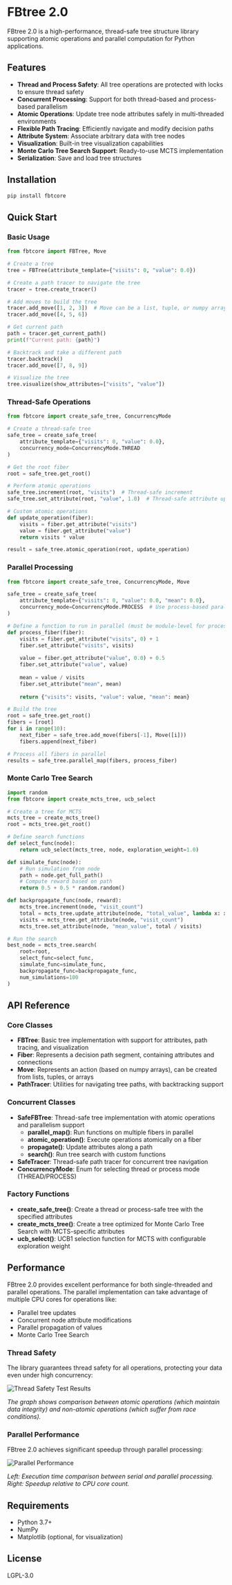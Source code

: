 
# FBtree 2.0

FBtree 2.0 is a high-performance, thread-safe tree structure library supporting atomic operations and parallel computation for Python applications.

## Features

- **Thread and Process Safety**: All tree operations are protected with locks to ensure thread safety
- **Concurrent Processing**: Support for both thread-based and process-based parallelism
- **Atomic Operations**: Update tree node attributes safely in multi-threaded environments
- **Flexible Path Tracing**: Efficiently navigate and modify decision paths
- **Attribute System**: Associate arbitrary data with tree nodes
- **Visualization**: Built-in tree visualization capabilities
- **Monte Carlo Tree Search Support**: Ready-to-use MCTS implementation
- **Serialization**: Save and load tree structures

## Installation

```bash
pip install fbtcore
```

## Quick Start

### Basic Usage

```python
from fbtcore import FBTree, Move

# Create a tree
tree = FBTree(attribute_template={"visits": 0, "value": 0.0})

# Create a path tracer to navigate the tree
tracer = tree.create_tracer()

# Add moves to build the tree
tracer.add_move([1, 2, 3])  # Move can be a list, tuple, or numpy array
tracer.add_move([4, 5, 6])

# Get current path
path = tracer.get_current_path()
print(f"Current path: {path}")

# Backtrack and take a different path
tracer.backtrack()
tracer.add_move([7, 8, 9])

# Visualize the tree
tree.visualize(show_attributes=["visits", "value"])
```

### Thread-Safe Operations

```python
from fbtcore import create_safe_tree, ConcurrencyMode

# Create a thread-safe tree
safe_tree = create_safe_tree(
    attribute_template={"visits": 0, "value": 0.0},
    concurrency_mode=ConcurrencyMode.THREAD
)

# Get the root fiber
root = safe_tree.get_root()

# Perform atomic operations
safe_tree.increment(root, "visits")  # Thread-safe increment
safe_tree.set_attribute(root, "value", 1.0)  # Thread-safe attribute update

# Custom atomic operations
def update_operation(fiber):
    visits = fiber.get_attribute("visits")
    value = fiber.get_attribute("value")
    return visits * value

result = safe_tree.atomic_operation(root, update_operation)
```

### Parallel Processing

```python
from fbtcore import create_safe_tree, ConcurrencyMode, Move

safe_tree = create_safe_tree(
    attribute_template={"visits": 0, "value": 0.0, "mean": 0.0},
    concurrency_mode=ConcurrencyMode.PROCESS  # Use process-based parallelism
)

# Define a function to run in parallel (must be module-level for process mode)
def process_fiber(fiber):
    visits = fiber.get_attribute("visits", 0) + 1
    fiber.set_attribute("visits", visits)
    
    value = fiber.get_attribute("value", 0.0) + 0.5
    fiber.set_attribute("value", value)
    
    mean = value / visits
    fiber.set_attribute("mean", mean)
    
    return {"visits": visits, "value": value, "mean": mean}

# Build the tree
root = safe_tree.get_root()
fibers = [root]
for i in range(10):
    next_fiber = safe_tree.add_move(fibers[-1], Move([i]))
    fibers.append(next_fiber)

# Process all fibers in parallel
results = safe_tree.parallel_map(fibers, process_fiber)
```

### Monte Carlo Tree Search

```python
import random
from fbtcore import create_mcts_tree, ucb_select

# Create a tree for MCTS
mcts_tree = create_mcts_tree()
root = mcts_tree.get_root()

# Define search functions
def select_func(node):
    return ucb_select(mcts_tree, node, exploration_weight=1.0)

def simulate_func(node):
    # Run simulation from node
    path = node.get_full_path()
    # Compute reward based on path
    return 0.5 + 0.5 * random.random()

def backpropagate_func(node, reward):
    mcts_tree.increment(node, "visit_count")
    total = mcts_tree.update_attribute(node, "total_value", lambda x: x + reward)
    visits = mcts_tree.get_attribute(node, "visit_count")
    mcts_tree.set_attribute(node, "mean_value", total / visits)

# Run the search
best_node = mcts_tree.search(
    root=root,
    select_func=select_func,
    simulate_func=simulate_func,
    backpropagate_func=backpropagate_func,
    num_simulations=100
)
```

## API Reference

### Core Classes

- **FBTree**: Basic tree implementation with support for attributes, path tracing, and visualization
- **Fiber**: Represents a decision path segment, containing attributes and connections
- **Move**: Represents an action (based on numpy arrays), can be created from lists, tuples, or arrays
- **PathTracer**: Utilities for navigating tree paths, with backtracking support

### Concurrent Classes

- **SafeFBTree**: Thread-safe tree implementation with atomic operations and parallelism support
  - **parallel_map()**: Run functions on multiple fibers in parallel
  - **atomic_operation()**: Execute operations atomically on a fiber
  - **propagate()**: Update attributes along a path
  - **search()**: Run tree search with custom functions
- **SafeTracer**: Thread-safe path tracer for concurrent tree navigation
- **ConcurrencyMode**: Enum for selecting thread or process mode (THREAD/PROCESS)

### Factory Functions

- **create_safe_tree()**: Create a thread or process-safe tree with the specified attributes
- **create_mcts_tree()**: Create a tree optimized for Monte Carlo Tree Search with MCTS-specific attributes
- **ucb_select()**: UCB1 selection function for MCTS with configurable exploration weight

## Performance

FBtree 2.0 provides excellent performance for both single-threaded and parallel operations. The parallel implementation can take advantage of multiple CPU cores for operations like:

- Parallel tree updates
- Concurrent node attribute modifications
- Parallel propagation of values
- Monte Carlo Tree Search

### Thread Safety

The library guarantees thread safety for all operations, protecting your data even under high concurrency:

![Thread Safety Test Results](thread_safety_test.png)

*The graph shows comparison between atomic operations (which maintain data integrity) and non-atomic operations (which suffer from race conditions).*

### Parallel Performance

FBtree 2.0 achieves significant speedup through parallel processing:

![Parallel Performance](parallel_performance.png)

*Left: Execution time comparison between serial and parallel processing. Right: Speedup relative to CPU core count.*

## Requirements

- Python 3.7+
- NumPy
- Matplotlib (optional, for visualization)

## License

LGPL-3.0
